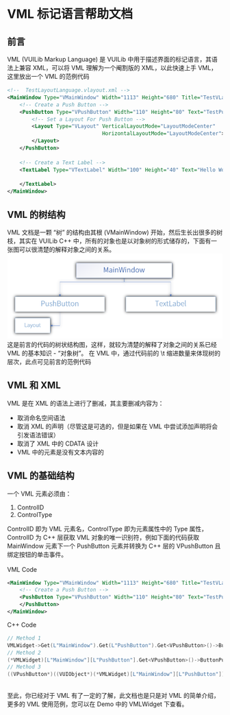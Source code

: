 # VML 标记语言帮助文档

## 前言
VML (VUILib Markup Language) 是 VUILib 中用于描述界面的标记语言，其语法上兼容 XML，可以将 VML 理解为一个阉割版的 XML，以此快速上手 VML，这里放出一个 VML 的范例代码
```XML
<!--  TestLayoutLanguage.vlayout.xml -->
<MainWindow Type="VMainWindow" Width="1113" Height="680" Title="TestVLayoutLanguage">
    <!-- Create a Push Button -->
    <PushButton Type="VPushButton" Width="110" Height="80" Text="TestPushButton">
        <!-- Set a Layout For Push Button -->
        <Layout Type="VLayout" VerticalLayoutMode="LayoutModeCenter"
                               HorizontalLayoutMode="LayoutModeCenter">
        </Layout>
    </PushButton>

    <!-- Create a Text Label -->
    <TextLabel Type="VTextLabel" Width="100" Height="40" Text="Hello World!" X="0" Y="0" TextSize="20">

    </TextLabel>
</MainWindow>
```

## VML 的树结构

VML 文档是一颗 “树” 的结构由其根 (VMainWindow) 开始，然后生长出很多的树枝，其实在 VUILib C++ 中，所有的对象也是以对象树的形式储存的，下面有一张图可以很清楚的解释对象之间的关系。
![Tree Map](./MDSource/TreeViewMap.png)
这是前言的代码的树状结构图，这样，就较为清楚的解释了对象之间的关系已经 VML 的基本知识 - “对象树”。
在 VML 中，通过代码前的 \t 缩进数量来体现树的层次，此点可见前言的范例代码
## VML 和 XML 
VML 是在 XML 的语法上进行了删减，其主要删减内容为：
* 取消命名空间语法
* 取消 XML 的声明（尽管这是可选的，但是如果在 VML 中尝试添加声明将会引发语法错误）
* 取消了 XML 中的 CDATA 设计
* VML 中的元素是没有文本内容的

## VML 的基础结构
一个 VML 元素必须由：<br>
1. ControlID
2. ControlType

ControlID 即为 VML 元素名，ControlType 即为元素属性中的 Type 属性，ControlID 为 C++ 层获取 VML 对象的唯一识别符，例如下面的代码获取 MainWindow 元素下一个 PushButton 元素并转换为 C++ 层的 VPushButton 且绑定按钮的单击事件。<br><br>
VML Code
```XML
<MainWindow Type="VMainWindow" Width="1113" Height="680" Title="TestVLayoutLanguage">
    <!-- Create a Push Button -->
    <PushButton Type="VPushButton" Width="110" Height="80" Text="TestPushButton">
    </PushButton>
</MainWindow>
```
C++ Code
```C++
// Method 1
VMLWidget->Get(L"MainWindow").Get(L"PushButton").Get<VPushButton>()->ButtonPushed.Connect(VMLButtonOnClicked);
// Method 2
(*VMLWidget)[L"MainWindow"][L"PushButton"].Get<VPushButton>()->ButtonPushed.Connect(VMLButtonOnClicked);
// Method 3
((VPushButton*)((VUIObject*)(*VMLWidget)[L"MainWindow"][L"PushButton"]))->ButtonPushed.Connect(VMLButtonOnClicked);
```
<br>
至此，你已经对于 VML 有了一定的了解，此文档也是只是对 VML 的简单介绍，更多的 VML 使用范例，您可以在 Demo 中的 VMLWidget 下查看。